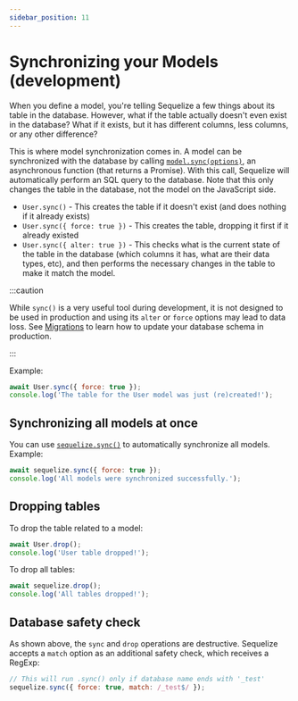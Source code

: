 ```yaml
---
sidebar_position: 11
---
```


# Synchronizing your Models (development)

When you define a model, you're telling Sequelize a few things about its table in the database. However, what if the table actually doesn't even exist in the database? What if it exists, but it has different columns, less columns, or any other difference?

This is where model synchronization comes in. A model can be synchronized with the database by calling [`model.sync(options)`](pathname:///api/v7/classes/Model.html#sync),
an asynchronous function (that returns a Promise). With this call, Sequelize will automatically perform an SQL query to the database.
Note that this only changes the table in the database, not the model on the JavaScript side.

* `User.sync()` - This creates the table if it doesn't exist (and does nothing if it already exists)
* `User.sync({ force: true })` - This creates the table, dropping it first if it already existed
* `User.sync({ alter: true })` - This checks what is the current state of the table in the database (which columns it has, what are their data types, etc), and then performs the necessary changes in the table to make it match the model.

:::caution

While `sync()` is a very useful tool during development, it is not designed to be used in production and using its `alter` or `force` options may lead to data loss.
See [Migrations](./migrations.md) to learn how to update your database schema in production.

:::

Example:

```js
await User.sync({ force: true });
console.log('The table for the User model was just (re)created!');
```

## Synchronizing all models at once

You can use [`sequelize.sync()`](pathname:///api/v7/classes/Sequelize.html#sync) to automatically synchronize all models. Example:

```js
await sequelize.sync({ force: true });
console.log('All models were synchronized successfully.');
```

## Dropping tables

To drop the table related to a model:

```js
await User.drop();
console.log('User table dropped!');
```

To drop all tables:

```js
await sequelize.drop();
console.log('All tables dropped!');
```

## Database safety check

As shown above, the `sync` and `drop` operations are destructive. Sequelize accepts a `match` option as an additional safety check, which receives a RegExp:

```js
// This will run .sync() only if database name ends with '_test'
sequelize.sync({ force: true, match: /_test$/ });
```
